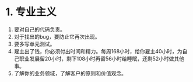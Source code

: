 # 1. 专业主义

1. 要对自己的代码负责。
2. 对于找出的bug，要防止它再次出现。
3. 要多写单元测试。
4. 雇主出了钱，你必须付出时间和精力。每周168小时，给你雇主40小时，为自己职业发展留20小时，剩下108小时再留56小时给睡眠，还剩52小时做其他事。
5. 了解你的业务领域，了解客户的原则和价值观念。